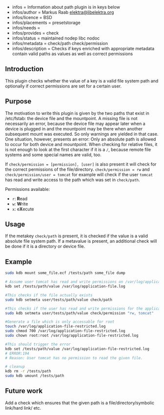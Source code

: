 - infos = Information about path plugin is in keys below
- infos/author = Markus Raab <elektra@libelektra.org>
- infos/licence = BSD
- infos/placements = presetstorage
- infos/needs =
- infos/provides = check
- infos/status = maintained nodep libc nodoc
- infos/metadata = check/path check/permission
- infos/description = Checks if keys enriched with appropriate metadata contain valid paths as values as well
as correct permissions

## Introduction

This plugin checks whether the value of a key is a valid file system path and optionally if 
correct permissions are set for a certain user. 

## Purpose

The motivation to write this plugin is given by the two paths that exist
in /etc/fstab: the device file and the mountpoint. A missing file is
not necessarily an error, because the device file may appear later when
a device is plugged in and the mountpoint may be there when another
subsequent mount was executed. So only warnings are yielded in that
case. One situation, however, presents an error: Only an absolute path
is allowed to occur for both device and mountpoint. When checking for
relative files, it is not enough to look at the first character if it is
a `/`, because remote file systems and some special names are valid, too.

If `check/permission = [permission], [user]` is also present it will check for the correct permissions
of the file/directory. `check/permission = rw` and `check/permission/user = tomcat` for example will check if the user `tomcat` has read and 
write access to the path which was set in `check/path`.
 
 Permissions available:
 - `r`: **R**ead
 - `w`: **W**rite
 - `x`: e**X**ecute

## Usage

If the metakey `check/path` is present, it is checked if the value is a
valid absolute file system path. If a metavalue is present, an additional
check will be done if it is a directory or device file.

## Example
```sh
sudo kdb mount some_file.ecf /tests/path some_file dump

# Assume user tomcat has read and write permissions on /var/log/application-file.log
kdb set /tests/path/value /var/log/application-file.log

#This checks if the file actually exists
sudo kdb setmeta user/tests/path/value check/path

#This checks if the user has read and write permissions for the application-file.log file
sudo kdb setmeta user/tests/path/value check/permission "rw, tomcat"

#Generate a file which is only accessable for root
touch /var/log/application-file-restricted.log
sudo chmod 700 /var/log/application-file-restricted.log
sudo chown root:root /var/log/application-file-restricted.log

#This should trigger the error
kdb set /tests/path/value /var/log/application-file-restricted.log
# ERROR:194
# Reason: User tomcat has no permission to read the given file.

# cleanup
kdb rm -r /tests/path
sudo kdb umount /tests/path
```

## Future work
Add a check which ensures that the given path is a file/directory/symbolic link/hard link/ etc.